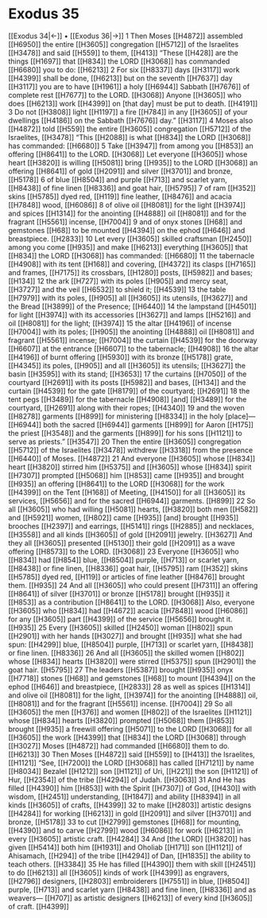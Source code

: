 # Exodus 35
[[Exodus 34|←]] • [[Exodus 36|→]]
1 Then Moses [[H4872]] assembled [[H6950]] the entire [[H3605]] congregation [[H5712]] of the Israelites [[H3478]] and said [[H559]] to them, [[H413]] “These [[H428]] are the things [[H1697]] that [[H834]] the LORD [[H3068]] has commanded [[H6680]] you to do: [[H6213]] 
2 For six [[H8337]] days [[H3117]] work [[H4399]] shall be done, [[H6213]] but on the seventh [[H7637]] day [[H3117]] you are to have [[H1961]] a holy [[H6944]] Sabbath [[H7676]] of complete rest [[H7677]] to the LORD. [[H3068]] Anyone [[H3605]] who does [[H6213]] work [[H4399]] on [that day]  must be put to death. [[H4191]] 
3 Do not [[H3808]] light [[H1197]] a fire [[H784]] in any [[H3605]] of your dwellings [[H4186]] on the Sabbath [[H7676]] day.” [[H3117]] 
4 Moses also [[H4872]] told [[H559]] the entire [[H3605]] congregation [[H5712]] of the Israelites, [[H3478]] “This [[H2088]] is what [[H834]] the LORD [[H3068]] has commanded: [[H6680]] 
5 Take [[H3947]] from among you [[H853]] an offering [[H8641]] to the LORD. [[H3068]] Let everyone [[H3605]] whose heart [[H3820]] is willing [[H5081]] bring [[H935]] to the LORD [[H3068]] an offering [[H8641]] of gold [[H2091]] and silver [[H3701]] and bronze, [[H5178]] 
6 of blue [[H8504]] and purple [[H713]] and scarlet yarn, [[H8438]] of fine linen [[H8336]] and goat hair, [[H5795]] 
7 of ram [[H352]] skins [[H5785]] dyed red, [[H119]] fine leather, [[H8476]] and acacia [[H7848]] wood, [[H6086]] 
8 of olive oil [[H8081]] for the light [[H3974]] and spices [[H1314]] for the anointing [[H4888]] oil [[H8081]] and for the fragrant [[H5561]] incense, [[H7004]] 
9 and of onyx stones [[H68]] and gemstones [[H68]] to be mounted [[H4394]] on the ephod [[H646]] and breastpiece. [[H2833]] 
10 Let every [[H3605]] skilled craftsman [[H2450]] among you  come [[H935]] and make [[H6213]] everything [[H3605]] that [[H834]] the LORD [[H3068]] has commanded: [[H6680]] 
11 the tabernacle [[H4908]] with its tent [[H168]] and covering, [[H4372]] its clasps [[H7165]] and frames, [[H7175]] its crossbars, [[H1280]] posts, [[H5982]] and bases; [[H134]] 
12 the ark [[H727]] with its poles [[H905]] and mercy seat, [[H3727]] and the veil [[H6532]] to shield it; [[H4539]] 
13 the table [[H7979]] with its poles, [[H905]] all [[H3605]] its utensils, [[H3627]] and the Bread [[H3899]] of the Presence; [[H6440]] 
14 the lampstand [[H4501]] for light [[H3974]] with its accessories [[H3627]] and lamps [[H5216]] and oil [[H8081]] for the light; [[H3974]] 
15 the altar [[H4196]] of incense [[H7004]] with its poles; [[H905]] the anointing [[H4888]] oil [[H8081]] and fragrant [[H5561]] incense; [[H7004]] the curtain [[H4539]] for the doorway [[H6607]] at the entrance [[H6607]] to the tabernacle; [[H4908]] 
16 the altar [[H4196]] of burnt offering [[H5930]] with its bronze [[H5178]] grate, [[H4345]] its poles, [[H905]] and all [[H3605]] its utensils; [[H3627]] the basin [[H3595]] with its stand; [[H3653]] 
17 the curtains [[H7050]] of the courtyard [[H2691]] with its posts [[H5982]] and bases, [[H134]] and the curtain [[H4539]] for the gate [[H8179]] of the courtyard; [[H2691]] 
18 the tent pegs [[H3489]] for the tabernacle [[H4908]] [and] [[H3489]] for the courtyard, [[H2691]] along with their ropes; [[H4340]] 
19 and the woven [[H8278]] garments [[H899]] for ministering [[H8334]] in the holy [place]— [[H6944]] both the sacred [[H6944]] garments [[H899]] for Aaron [[H175]] the priest [[H3548]] and the garments [[H899]] for his sons [[H1121]] to serve as priests.” [[H3547]] 
20 Then the entire [[H3605]] congregation [[H5712]] of the Israelites [[H3478]] withdrew [[H3318]] from the presence [[H6440]] of Moses. [[H4872]] 
21 And everyone [[H3605]] whose [[H834]] heart [[H3820]] stirred him [[H5375]] and [[H3605]] whose [[H834]] spirit [[H7307]] prompted [[H5068]] him [[H853]] came [[H935]] and brought [[H935]] an offering [[H8641]] to the LORD [[H3068]] for the work [[H4399]] on the Tent [[H168]] of Meeting, [[H4150]] for all [[H3605]] its services, [[H5656]] and for the sacred [[H6944]] garments. [[H899]] 
22 So all [[H3605]] who had willing [[H5081]] hearts, [[H3820]] both men [[H582]] and [[H5921]] women, [[H802]] came [[H935]] [and] brought [[H935]] brooches [[H2397]] and earrings, [[H5141]] rings [[H2885]] and necklaces, [[H3558]] and all kinds [[H3605]] of gold [[H2091]] jewelry. [[H3627]] And they all [[H3605]] presented [[H5130]] their gold [[H2091]] as a wave offering [[H8573]] to the LORD. [[H3068]] 
23 Everyone [[H3605]] who [[H834]] had [[H854]] blue, [[H8504]] purple, [[H713]] or scarlet yarn, [[H8438]] or fine linen, [[H8336]] goat hair, [[H5795]] ram [[H352]] skins [[H5785]] dyed red, [[H119]] or articles of fine leather [[H8476]] brought them. [[H935]] 
24 And all [[H3605]] who could present [[H7311]] an offering [[H8641]] of silver [[H3701]] or bronze [[H5178]] brought [[H935]] it [[H853]] as a contribution [[H8641]] to the LORD. [[H3068]] Also, everyone [[H3605]] who [[H834]] had [[H4672]] acacia [[H7848]] wood [[H6086]] for any [[H3605]] part [[H4399]] of the service [[H5656]] brought it. [[H935]] 
25 Every [[H3605]] skilled [[H2450]] woman [[H802]] spun [[H2901]] with her hands [[H3027]] and brought [[H935]] what she had spun: [[H4299]] blue, [[H8504]] purple, [[H713]] or scarlet yarn, [[H8438]] or fine linen. [[H8336]] 
26 And all [[H3605]] the skilled women [[H802]] whose [[H834]] hearts [[H3820]] were stirred [[H5375]] spun [[H2901]] the goat hair. [[H5795]] 
27 The leaders [[H5387]] brought [[H935]] onyx [[H7718]] stones [[H68]] and gemstones [[H68]] to mount [[H4394]] on the ephod [[H646]] and breastpiece, [[H2833]] 
28 as well as spices [[H1314]] and olive oil [[H8081]] for the light, [[H3974]] for the anointing [[H4888]] oil, [[H8081]] and for the fragrant [[H5561]] incense. [[H7004]] 
29 So all [[H3605]] the men [[H376]] and women [[H802]] of the Israelites [[H1121]] whose [[H834]] hearts [[H3820]] prompted [[H5068]] them [[H853]] brought [[H935]] a freewill offering [[H5071]] to the LORD [[H3068]] for all [[H3605]] the work [[H4399]] that [[H834]] the LORD [[H3068]] through [[H3027]] Moses [[H4872]] had commanded [[H6680]] them to do. [[H6213]] 
30 Then Moses [[H4872]] said [[H559]] to [[H413]] the Israelites, [[H1121]] “See, [[H7200]] the LORD [[H3068]] has called [[H7121]] by name [[H8034]] Bezalel [[H1212]] son [[H1121]] of Uri, [[H221]] the son [[H1121]] of Hur, [[H2354]] of the tribe [[H4294]] of Judah. [[H3063]] 
31 And He has filled [[H4390]] him [[H853]] with the Spirit [[H7307]] of God, [[H430]] with wisdom, [[H2451]] understanding, [[H1847]] and ability [[H8394]] in all kinds [[H3605]] of crafts, [[H4399]] 
32 to make [[H2803]] artistic designs [[H4284]] for working [[H6213]] in gold [[H2091]] and silver [[H3701]] and bronze, [[H5178]] 
33 to cut [[H2799]] gemstones [[H68]] for mounting, [[H4390]] and to carve [[H2799]] wood [[H6086]] for work [[H6213]] in every [[H3605]] artistic craft. [[H4284]] 
34 And [the LORD] [[H3820]] has given [[H5414]] both him [[H1931]] and Oholiab [[H171]] son [[H1121]] of Ahisamach, [[H294]] of the tribe [[H4294]] of Dan, [[H1835]] the ability to teach others. [[H3384]] 
35 He has filled [[H4390]] them with skill [[H2451]] to do [[H6213]] all [[H3605]] kinds of work [[H4399]] as engravers, [[H2796]] designers, [[H2803]] embroiderers [[H7551]] in blue, [[H8504]] purple, [[H713]] and scarlet yarn [[H8438]] and fine linen, [[H8336]] and as weavers— [[H707]] as artistic designers [[H6213]] of every kind [[H3605]] of craft. [[H4399]] 
